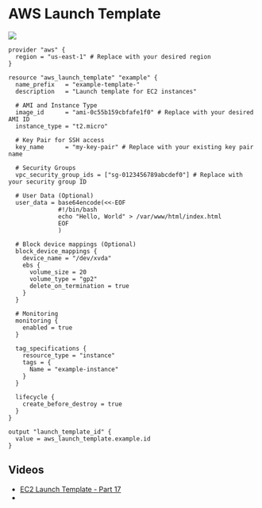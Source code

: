 # AWS Launch Template

<image src="../../diagrams/launch_template.png" style="background-color:white"></image>

````hcl
provider "aws" {
  region = "us-east-1" # Replace with your desired region
}

resource "aws_launch_template" "example" {
  name_prefix   = "example-template-"
  description   = "Launch template for EC2 instances"

  # AMI and Instance Type
  image_id      = "ami-0c55b159cbfafe1f0" # Replace with your desired AMI ID
  instance_type = "t2.micro"

  # Key Pair for SSH access
  key_name      = "my-key-pair" # Replace with your existing key pair name

  # Security Groups
  vpc_security_group_ids = ["sg-0123456789abcdef0"] # Replace with your security group ID

  # User Data (Optional)
  user_data = base64encode(<<-EOF
              #!/bin/bash
              echo "Hello, World" > /var/www/html/index.html
              EOF
              )

  # Block device mappings (Optional)
  block_device_mappings {
    device_name = "/dev/xvda"
    ebs {
      volume_size = 20
      volume_type = "gp2"
      delete_on_termination = true
    }
  }

  # Monitoring
  monitoring {
    enabled = true
  }

  tag_specifications {
    resource_type = "instance"
    tags = {
      Name = "example-instance"
    }
  }

  lifecycle {
    create_before_destroy = true
  }
}

output "launch_template_id" {
  value = aws_launch_template.example.id
}

````

## Videos
- [EC2 Launch Template - Part 17](https://www.youtube.com/watch?v=94b-SD2K8qk&list=PL7iMyoQPMtAPVSnMZOpptxGoPqwK1piC6&index=17)
- 
